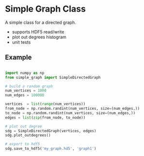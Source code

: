 # Simple Graph Class

A simple class for a directed graph. 

* supports HDF5 read/write
* plot out degrees histogram
* unit tests

## Example 

```python

import numpy as np
from simple_graph import SimpleDirectedGraph

# build a random graph
num_vertices = 1000
num_edges = 100000

vertices  = list(range(num_vertices))
from_node = np.random.randint(num_vertices, size=(num_edges,))
to_node = np.random.randint(num_vertices, size=(num_edges,))
edges = list(zip(from_node, to_node))

# plot out degree
sdg = SimpleDirectedGraph(vertices, edges)
sdg.plot_outdegrees()

# export to hdf5
sdg.save_to_hdf5('my_graph.hd5', 'graph1')

```

